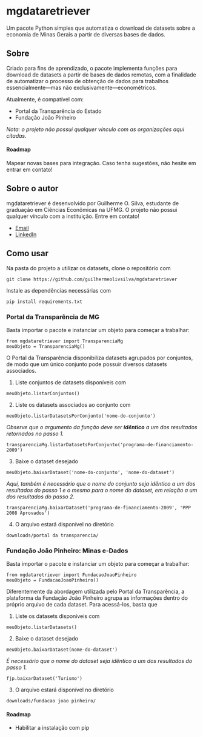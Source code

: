 # mgdataretriever

Um pacote Python simples que automatiza o download de datasets sobre a economia de Minas Gerais a partir de diversas bases de dados.

## Sobre

Criado para fins de aprendizado, o pacote implementa funções para download de datasets a partir de bases de dados remotas, com a finalidade de automatizar o processo de obtenção de dados para trabalhos essencialmente—mas não exclusivamente—econométricos.

Atualmente, é compatível com:
- Portal da Transparência do Estado
- Fundação João Pinheiro

_Nota: o projeto não possui qualquer vínculo com as organizações aqui citadas._

#### Roadmap
Mapear novas bases para integração. Caso tenha sugestões, não hesite em entrar em contato!

## Sobre o autor
mgdataretriever é desenvolvido por Guilherme O. Silva, estudante de graduação em Ciências Econômicas na UFMG. O projeto não possui qualquer vínculo com a instituição.
Entre em contato!
- [Email](mailto:guilherme.olivsilva01@gmail.com)
- [LinkedIn](https://www.linkedin.com/in/guilherme-oliveira-104090195/)

## Como usar
Na pasta do projeto a utilizar os datasets, clone o repositório com
```
git clone https://github.com/guilhermeolivsilva/mgdataretriever
```

Instale as dependências necessárias com
```
pip install requirements.txt
```

### Portal da Transparência de MG
Basta importar o pacote e instanciar um objeto para começar a trabalhar:
```
from mgdataretriever import TransparenciaMg
meuObjeto = TransparenciaMg()
```

O Portal da Transparência disponibiliza datasets agrupados por conjuntos, de modo que um único conjunto pode possuir diversos datasets associados.

1. Liste conjuntos de datasets disponíveis com
```
meuObjeto.listarConjuntos()
```

2. Liste os datasets associados ao conjunto com
```
meuObjeto.listarDatasetsPorConjunto('nome-do-conjunto')
```
_Observe que o argumento da função deve ser **idêntico** a um dos resultados retornados no passo 1._
```
transparenciaMg.listarDatasetsPorConjunto('programa-de-financiamento-2009')
```

3. Baixe o dataset desejado
```
meuObjeto.baixarDataset('nome-do-conjunto', 'nome-do-dataset')
```
_Aqui, também é necessário que o nome do conjunto seja idêntico a um dos resultados do passo 1 e o mesmo para o nome do dataset, em relação a um dos resultados do passo 2._
```
transparenciaMg.baixarDataset('programa-de-financiamento-2009', 'PPP 2008 Aprovados')
```

4. O arquivo estará disponível no diretório
```
downloads/portal da transparencia/
```

### Fundação João Pinheiro: Minas e-Dados
Basta importar o pacote e instanciar um objeto para começar a trabalhar:
```
from mgdataretriever import FundacaoJoaoPinheiro
meuObjeto = FundacaoJoaoPinheiro()
```

Diferentemente da abordagem utilizada pelo Portal da Transparência, a plataforma da Fundação João Pinheiro agrupa as informações dentro do próprio arquivo de cada dataset. Para acessá-los, basta que

1. Liste os datasets disponíveis com
```
meuObjeto.listarDatasets()
```

2. Baixe o dataset desejado
```
meuObjeto.baixarDataset(nome-do-dataset')
```
_É necessário que o nome do dataset seja idêntico a um dos resultados do passo 1._
```
fjp.baixarDataset('Turismo')
```

3. O arquivo estará disponível no diretório
```
downloads/fundacao joao pinheiro/
```

#### Roadmap
- Habilitar a instalação com pip
